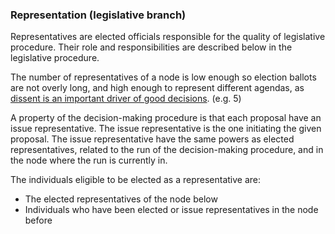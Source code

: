 ### Representation \(legislative branch\)

Representatives are elected officials responsible for the quality of legislative procedure. Their role and responsibilities are described below in the legislative procedure. 

  
The number of representatives of a node is low enough so election ballots are not overly long, and high enough to represent different agendas, as [dissent is an important driver of good decisions](https://www.researchgate.net/profile/Stefan_Schulz-Hardt/publication/6653857_Group_Decision_Making_in_Hidden_Profile_Situations_Dissent_as_a_Facilitator_for_Decision_Quality/links/02e7e528b0b4141ce0000000/Group-Decision-Making-in-Hidden-Profile-Situations-Dissent-as-a-Facilitator-for-Decision-Quality.pdf). \(e.g. 5\)

  
A property of the decision-making procedure is that each proposal have an issue representative. The issue representative is the one initiating the given proposal. The issue representative have the same powers as elected representatives, related to the run of the decision-making procedure, and in the node where the run is currently in.

  
The individuals eligible to be elected as a representative are:

* The elected representatives of the node below
* Individuals who have been elected or issue representatives in the node before





